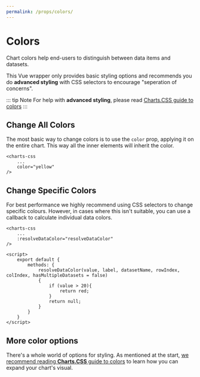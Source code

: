 ```yaml
---
permalink: /props/colors/
---
```


# Colors

Chart colors help end-users to distinguish between data items and datasets.

This Vue wrapper only provides basic styling options and recommends you do **advanced styling** with CSS selectors to encourage "seperation of concerns".

::: tip Note
For help with **advanced styling**, please read [Charts.CSS guide to colors](https://chartscss.org/components/colors/)
:::

## Change All Colors

The most basic way to change colors is to use the `color` prop, applying it on the entire chart. This way all the inner elements will inherit the color.

```vue{3}
<charts-css
    ...
    color="yellow"
/>
```

## Change Specific Colors

For best performance we highly recommend using CSS selectors to change specific colours. However, in cases where this isn't suitable, you can use a callback to calculate individual data colors.


```vue{3,9-15}
<charts-css
    ...
    :resolveDataColor="resolveDataColor"
/>

<script>
    export default {
        methods: {
            resolveDataColor(value, label, datasetName, rowIndex, colIndex, hasMultipleDatasets = false)
            {
                if (value > 20){
                    return red;
                }
                return null;
            }
        }
    }
</script>
```

## More color options

There's a whole world of options for styling. As mentioned at the start, [we recommend reading **Charts.CSS** guide to colors](https://chartscss.org/components/colors/) to learn how you can expand your chart's visual.
